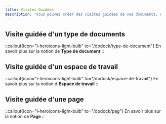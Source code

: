 ```yaml
---
title: Visites Guidées
description: "Vous pouvez créer des visites guidées de vos documents, de vos espaces de travail ou de vos pages pour faciliter l'accueil de vos nouveaux collaborateurs."
---
```


## Visite guidée d'un type de documents

::callout{icon="i-heroicons-light-bulb" to="/dodock/type-de-document"}
En savoir plus sur la notion de **Type de document**
::

## Visite guidée d'un espace de travail

::callout{icon="i-heroicons-light-bulb" to="/dodock/espace-de-travail"}
En savoir plus sur la notion d'**Espace de travail**
::

## Visite guidée d'une page

::callout{icon="i-heroicons-light-bulb" to="/dodock/pag"}
En savoir plus sur la notion de **Page**
::

